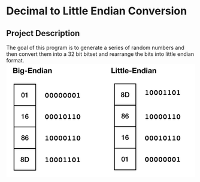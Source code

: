# Decimal to Little Endian Conversion
## Project Description
  The goal of this program is to generate a series of random numbers and then convert them into a 32 bit bitset and rearrange the bits into little endian format.
![Img1](https://github.com/Byron-Dowling/Assets/blob/main/Images/endian%20format.png?raw=true)
